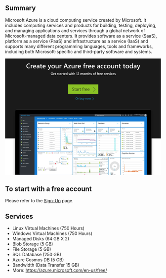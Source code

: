 ## Summary


Microsoft Azure is a cloud computing service created by Microsoft. It includes computing services and products for building, testing, deploying, and managing applications and services through a global network of Microsoft-managed data centers.
It provides software as a service (SaaS), platform as a service (PaaS) and infrastructure as a service (IaaS) and supports many different programming languages, tools and frameworks, including both Microsoft-specific and third-party software and systems.

![](images/reg.png)

## To start with a free account

Please refer to the [Sign-Up](signup.md) page.


## Services

* Linux Virtual Machines (750 Hours)
* Windows Virtual Machines (750 Hours)
* Managed Disks (64 GB X 2)
* Blob Storage (5 GB)
* File Storage (5 GB)
* SQL Database (250 GB)
* Azure Cosmos DB (5 GB)
* Bandwidth (Data Transfer 15 GB)
* More: https://azure.microsoft.com/en-us/free/
